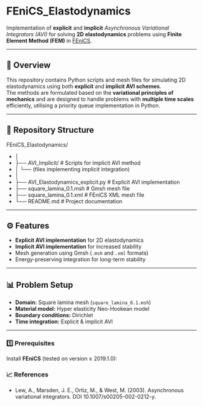 # FEniCS_Elastodynamics

Implementation of **explicit** and **implicit** *Asynchronous Variational Integrators (AVI)* for solving **2D elastodynamics** problems using **Finite Element Method (FEM)** in [FEniCS](https://fenicsproject.org/).

---

## 📌 Overview
This repository contains Python scripts and mesh files for simulating 2D elastodynamics using both **explicit** and **implicit AVI schemes**.  
The methods are formulated based on the **variational principles of mechanics** and are designed to handle problems with **multiple time scales** efficiently, utilising a priority queue implementation in Python.

---

## 📂 Repository Structure
FEniCS_Elastodynamics/
- │
- ├── AVI_Implicit/                      # Scripts for implicit AVI method
- │   └── (files implementing implicit integration)
- │
- ├── AVI_Elastodynamics_explicit.py     # Explicit AVI implementation
- ├── square_lamina_0.1.msh               # Gmsh mesh file
- ├── square_lamina_0.1.xml               # FEniCS XML mesh file
- └── README.md                           # Project documentation

---

## ⚙️ Features
- **Explicit AVI implementation** for 2D elastodynamics
- **Implicit AVI implementation** for increased stability
- Mesh generation using Gmsh (`.msh` and `.xml` formats)
- Energy-preserving integration for long-term stability

---

## 📊 Problem Setup
- **Domain:** Square lamina mesh (`square_lamina_0.1.msh`)
- **Material model:** Hyper elasticity Neo-Hookean model
- **Boundary conditions:** Dirichlet
- **Time integration:** Explicit & implicit AVI

---
### 1️⃣ Prerequisites
Install **FEniCS** (tested on version ≥ 2019.1.0):

### 📈 References
- Lew, A., Marsden, J. E., Ortiz, M., & West, M. (2003). Asynchronous variational integrators. DOI 10.1007/s00205-002-0212-y.
